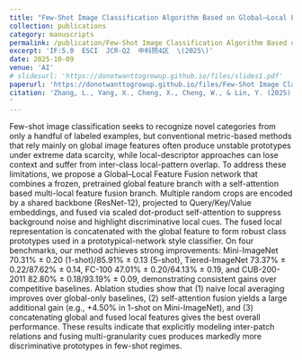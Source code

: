 ```yaml
---
title: "Few-Shot Image Classification Algorithm Based on Global–Local Feature Fusion"
collection: publications
category: manuscripts
permalink: /publication/Few-Shot Image Classification Algorithm Based on Global–Local Feature Fusion
excerpt: 'IF:5.0  ESCI  JCR-Q2  中科院4区  \(2025\)'
date: 2025-10-09
venue: 'AI'
# slidesurl: 'https://donotwanttogrowup.github.io/files/slides1.pdf'
paperurl: 'https://donotwanttogrowup.github.io/files/Few-Shot Image Classification Algorithm Based on Global–Local Feature Fusion.pdf'
citation: 'Zhang, L., Yang, X., Cheng, X., Cheng, W., & Lin, Y. (2025). Few-Shot Image Classification Algorithm Based on Global–Local Feature Fusion. AI, 6(10), 265. https://doi.org/10.3390/ai6100265
'
---
```


Few-shot image classification seeks to recognize novel categories from only a handful of labeled examples, but conventional metric-based methods that rely mainly on global image features often produce unstable prototypes under extreme data scarcity, while local-descriptor approaches can lose context and suffer from inter-class local-pattern overlap. To address these limitations, we propose a Global–Local Feature Fusion network that combines a frozen, pretrained global feature branch with a self-attention based multi-local feature fusion branch. Multiple random crops are encoded by a shared backbone (ResNet-12), projected to Query/Key/Value embeddings, and fused via scaled dot-product self-attention to suppress background noise and highlight discriminative local cues. The fused local representation is concatenated with the global feature to form robust class prototypes used in a prototypical-network style classifier. On four benchmarks, our method achieves strong improvements: Mini-ImageNet 70.31% ± 0.20 (1-shot)/85.91% ± 0.13 (5-shot), Tiered-ImageNet 73.37% ± 0.22/87.62% ± 0.14, FC-100 47.01% ± 0.20/64.13% ± 0.19, and CUB-200-2011 82.80% ± 0.18/93.19% ± 0.09, demonstrating consistent gains over competitive baselines. Ablation studies show that (1) naive local averaging improves over global-only baselines, (2) self-attention fusion yields a large additional gain (e.g., +4.50% in 1-shot on Mini-ImageNet), and (3) concatenating global and fused local features gives the best overall performance. These results indicate that explicitly modeling inter-patch relations and fusing multi-granularity cues produces markedly more discriminative prototypes in few-shot regimes.